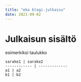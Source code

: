 ```yaml
---
title: "eka blogi-julkaisu"
date: 2021-09-02
---
```


# Julkaisun sisältö
esimerkiksi taulukko

```
sarake1 | sarake2
------------ | -------------
a1 | a2
b1 | b2 
```
